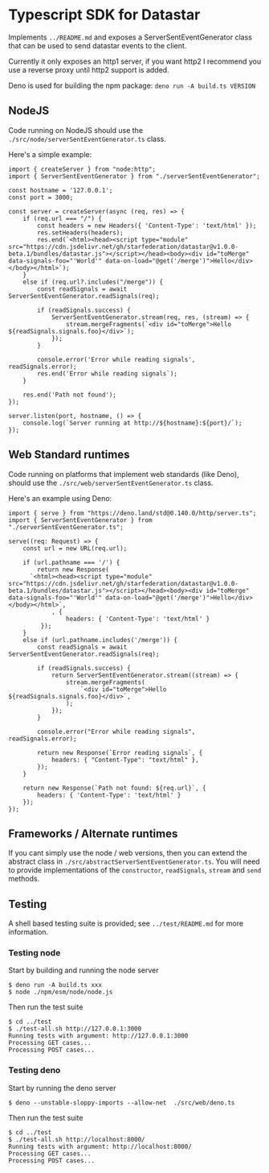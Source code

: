 # Typescript SDK for Datastar

Implements `../README.md` and exposes a ServerSentEventGenerator class that can
be used to send datastar events to the client.

Currently it only exposes an http1 server, if you want http2 I recommend you use
a reverse proxy until http2 support is added.

Deno is used for building the npm package: `deno run -A build.ts VERSION`

## NodeJS

Code running on NodeJS should use the `./src/node/serverSentEventGenerator.ts`
class.

Here's a simple example:

```
import { createServer } from "node:http";
import { ServerSentEventGenerator } from "./serverSentEventGenerator";

const hostname = '127.0.0.1';
const port = 3000;

const server = createServer(async (req, res) => {
    if (req.url === "/") {
        const headers = new Headers({ 'Content-Type': 'text/html' });
        res.setHeaders(headers);
        res.end(`<html><head><script type="module" src="https://cdn.jsdelivr.net/gh/starfederation/datastar@v1.0.0-beta.1/bundles/datastar.js"></script></head><body><div id="toMerge" data-signals-foo="'World'" data-on-load="@get('/merge')">Hello</div></body></html>`);
    }
    else if (req.url?.includes("/merge")) {
        const readSignals = await ServerSentEventGenerator.readSignals(req);

        if (readSignals.success) {
            ServerSentEventGenerator.stream(req, res, (stream) => {
                stream.mergeFragments(`<div id="toMerge">Hello ${readSignals.signals.foo}</div>`);
            });
        }

        console.error('Error while reading signals', readSignals.error);
        res.end('Error while reading signals`);
    }

    res.end('Path not found');
});

server.listen(port, hostname, () => {
	console.log(`Server running at http://${hostname}:${port}/`);
});
```

## Web Standard runtimes

Code running on platforms that implement web standards (like Deno), should use
the `./src/web/serverSentEventGenerator.ts` class.

Here's an example using Deno:

```
import { serve } from "https://deno.land/std@0.140.0/http/server.ts";
import { ServerSentEventGenerator } from "./serverSentEventGenerator.ts";

serve((req: Request) => {
    const url = new URL(req.url);

    if (url.pathname === '/') {
        return new Response(
      `<html><head><script type="module" src="https://cdn.jsdelivr.net/gh/starfederation/datastar@v1.0.0-beta.1/bundles/datastar.js"></script></head><body><div id="toMerge" data-signals-foo="'World'" data-on-load="@get('/merge')">Hello</div></body></html>`,
            , {
                headers: { 'Content-Type': 'text/html' }
         });
    }
    else if (url.pathname.includes('/merge')) {
        const readSignals = await ServerSentEventGenerator.readSignals(req);

        if (readSignals.success) {
            return ServerSentEventGenerator.stream((stream) => {
                stream.mergeFragments(
                    `<div id="toMerge">Hello ${readSignals.signals.foo}</div>`,
                );
            });
        }

        console.error("Error while reading signals", readSignals.error);

        return new Response(`Error reading signals`, {
            headers: { "Content-Type": "text/html" },
        });
    }

    return new Response(`Path not found: ${req.url}`, {
        headers: { 'Content-Type': 'text/html' }
    });
});
```

## Frameworks / Alternate runtimes

If you cant simply use the node / web versions, then you can extend the abstract
class in `./src/abstractServerSentEventGenerator.ts`. You will need to provide
implementations of the `constructor`, `readSignals`, `stream` and `send`
methods.

## Testing

A shell based testing suite is provided; see `../test/README.md` for more
information.

### Testing node

Start by building and running the node server

```
$ deno run -A build.ts xxx
$ node ./npm/esm/node/node.js
```

Then run the test suite

```
$ cd ../test
$ ./test-all.sh http://127.0.0.1:3000
Running tests with argument: http://127.0.0.1:3000
Processing GET cases...
Processing POST cases...
```

### Testing deno

Start by running the deno server

```
$ deno --unstable-sloppy-imports --allow-net  ./src/web/deno.ts
```

Then run the test suite

```
$ cd ../test
$ ./test-all.sh http://localhost:8000/
Running tests with argument: http://localhost:8000/
Processing GET cases...
Processing POST cases...
```
